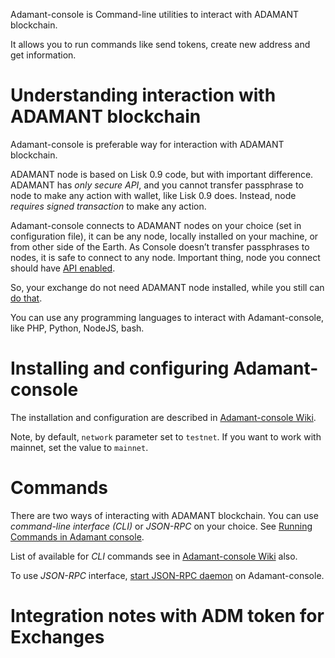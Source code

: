 
Adamant-console is Command-line utilities to interact with ADAMANT blockchain.

It allows you to run commands like send tokens, create new address and get information.

# Understanding interaction with ADAMANT blockchain

Adamant-console is preferable way for interaction with ADAMANT blockchain. 

ADAMANT node is based on Lisk 0.9 code, but with important difference. ADAMANT has *only secure API*, and you cannot transfer passphrase to node to make any action with wallet, like Lisk 0.9 does. Instead, node *requires signed transaction* to make any action.

Adamant-console connects to ADAMANT nodes on your choice (set in configuration file), it can be any node, locally installed on your machine, or from other side of the Earth. As Console doesn’t transfer passphrases to nodes, it is safe to connect to any node. Important thing, node you connect should have [API enabled](https://medium.com/adamant-im/how-to-run-your-adamant-node-on-ubuntu-990e391e8fcc#fe7e).

So, your exchange do not need ADAMANT node installed, while you still can [do that](https://medium.com/adamant-im/how-to-run-your-adamant-node-on-ubuntu-990e391e8fcc).

You can use any programming languages to interact with Adamant-console, like PHP, Python, NodeJS, bash.

# Installing and configuring Adamant-console

The installation and configuration are described in [Adamant-console Wiki](https://github.com/Adamant-im/adamant-console/wiki/Installation-and-configuration).

Note, by default, `network` parameter set to `testnet`. If you want to work with mainnet, set the value to `mainnet`.

# Commands

There are two ways of interacting with ADAMANT blockchain. You can use *command-line interface (CLI)* or *JSON-RPC* on your choice. See [Running Commands in Adamant console](https://github.com/Adamant-im/adamant-console/wiki/Running-Commands-in-Adamant-console).

List of available for *CLI* commands see in [Adamant-console Wiki](https://github.com/Adamant-im/adamant-console/wiki/Available-Commands) also.

To use *JSON-RPC* interface, [start JSON-RPC daemon](https://github.com/Adamant-im/adamant-console/wiki/JSON-RPC) on Adamant-console.

# Integration notes with ADM token for Exchanges

